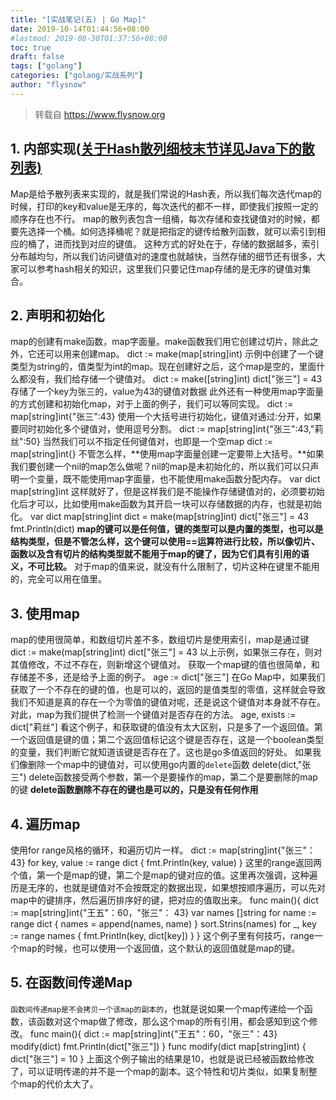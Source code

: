 ```yaml
---
title: "[实战笔记(五) | Go Map]"
date: 2019-10-14T01:44:56+08:00
#lastmod: 2019-08-30T01:37:56+08:00
toc: true
draft: false
tags: ["golang"]
categories: ["golang/实战系列"]
author: "flysnow"
---
```


>转载自 https://www.flysnow.org

## 1. 内部实现(<a href="/post/golang/interview/golang-1/">关于Hash散列细枝末节详见Java下的散列表)</a>
Map是给予散列表来实现的，就是我们常说的Hash表，所以我们每次迭代map的时候，打印的key和value是无序的，每次迭代的都不一样，即使我们按照一定的顺序存在也不行。
map的散列表包含一组桶，每次存储和查找键值对的时候，都要先选择一个桶。如何选择桶呢？就是把指定的键传给散列函数，就可以索引到相应的桶了，进而找到对应的键值。
这种方式的好处在于，存储的数据越多，索引分布越均匀，所以我们访问键值对的速度也就越快，当然存储的细节还有很多，大家可以参考hash相关的知识，这里我们只要记住map存储的是无序的键值对集合。
## 2. 声明和初始化
map的创建有make函数，map字面量。make函数我们用它创建过切片，除此之外，它还可以用来创建map。
		dict := make(map[string]int)
示例中创建了一个键类型为string的，值类型为int的map。现在创建好之后，这个map是空的，里面什么都没有，我们给存储一个键值对。
		dict := make([string]int)
		dict["张三"] = 43
存储了一个key为张三的，value为43的键值对数据
此外还有一种使用map字面量的方式创建和初始化map，对于上面的例子，我们可以等同实现。
		dict := map[string]int{"张三":43}
使用一个大括号进行初始化，键值对通过:分开，如果要同时初始化多个键值对，使用逗号分割。
		dict := map[string]int{"张三":43,"莉丝":50}
当然我们可以不指定任何键值对，也即是一个空map
		dict := map[string]int{}
不管怎么样，**使用map字面量创建一定要带上大括号。**如果我们要创建一个nil的map怎么做呢？nil的map是未初始化的，所以我们可以只声明一个变量，既不能使用map字面量，也不能使用make函数分配内存。
		var dict map[string]int
这样就好了，但是这样我们是不能操作存储键值对的，必须要初始化后才可以，比如使用make函数为其开启一块可以存储数据的内存，也就是初始化。
		var dict map[string]int
		dict = make(map[string]int)
		dict["张三"] = 43
		fmt.Println(dict)
**map的键可以是任何值，键的类型可以是内置的类型，也可以是结构类型，但是不管怎么样，这个键可以使用==运算符进行比较，所以像切片、函数以及含有切片的结构类型就不能用于map的键了，因为它们具有引用的语义，不可比较。**
对于map的值来说，就没有什么限制了，切片这种在键里不能用的，完全可以用在值里。
## 3. 使用map
map的使用很简单，和数组切片差不多，数组切片是使用索引，map是通过键
		dict := make(map[string]int)
		dict["张三"] = 43
以上示例，如果张三存在，则对其值修改，不过不存在，则新增这个键值对。
获取一个map键的值也很简单，和存储差不多，还是给予上面的例子。
		age := dict["张三"]
在Go Map中，如果我们获取了一个不存在的键的值，也是可以的，返回的是值类型的零值，这样就会导致我们不知道是真的存在一个为零值的键值对呢，还是说这个键值对本身就不存在。对此，map为我们提供了检测一个键值对是否存在的方法。
		age, exists := dict["莉丝"]
看这个例子，和获取键的值没有太大区别，只是多了一个返回值。第一个返回值是键的值；第二个返回值标记这个键是否存在，这是一个boolean类型的变量，我们判断它就知道该键是否存在了。这也是go多值返回的好处。
如果我们像删除一个map中的键值对，可以使用go内置的`delete`函数
		delete(dict,"张三")
delete函数接受两个参数，第一个是要操作的map，第二个是要删除的map的键
**delete函数删除不存在的键也是可以的，只是没有任何作用**
## 4. 遍历map
使用for range风格的循环，和遍历切片一样。
		dict := map[string]int{"张三"：43}
		for key, value := range dict {
		    fmt.Println(key, value)
		}
这里的range返回两个值，第一个是map的键，第二个是map的键对应的值。这里再次强调，这种遍历是无序的，也就是键值对不会按既定的数据出现，如果想按顺序遍历，可以先对map中的键排序，然后遍历排序好的键，把对应的值取出来。
		func main(){
		    dict := map[string]int{"王五"：60，"张三"： 43}
		    var names []string
		    for name := range dict {
		        names = append(names, name)
		    }
		    sort.Strins(names)
		    for _, key := range names {
		        fmt.Println(key, dict[key])
		    }
		}
这个例子里有何技巧，range一个map的时候，也可以使用一个返回值，这个默认的返回值就是map的键。
## 5. 在函数间传递Map
`函数间传递map是不会拷贝一个该map的副本的`，也就是说如果一个map传递给一个函数，该函数对这个map做了修改，那么这个map的所有引用，都会感知到这个修改。
		func main(){
		    dict := map[string]int{"王五"：60，"张三"：43}
		    modify(dict)
		    fmt.Println(dict["张三"])
		}
		func modify(dict map[string]int) {
		    dict["张三"] = 10
		}
上面这个例子输出的结果是10，也就是说已经被函数给修改了，可以证明传递的并不是一个map的副本。这个特性和切片类似，如果复制整个map的代价太大了。
